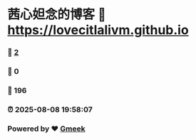 # 茜心妲念的博客 :link: https://lovecitlalivm.github.io 
### :page_facing_up: [2](https://lovecitlalivm.github.io/tag.html) 
### :speech_balloon: 0 
### :hibiscus: 196 
### :alarm_clock: 2025-08-08 19:58:07 
### Powered by :heart: [Gmeek](https://github.com/Meekdai/Gmeek)
